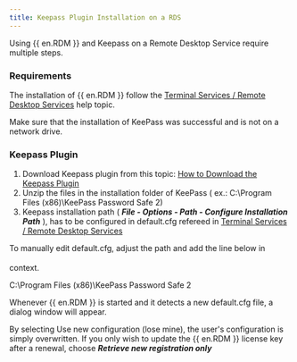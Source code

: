 ```yaml
---
title: Keepass Plugin Installation on a RDS
---
```

Using {{ en.RDM }} and Keepass on a Remote Desktop Service require multiple steps. 

### Requirements

The installation of {{ en.RDM }} follow the [Terminal Services / Remote Desktop Services](https://helprdm.devolutions.net/installation_terminalservices.htm) help topic.  

Make sure that the installation of KeePass was successful and is not on a network drive.

### Keepass Plugin

1. Download Keepass plugin from this topic: [How to Download the Keepass Plugin](/kb/remote-desktop-manager/how-to-articles/download-keepass-plugin/)
1. Unzip the files in the installation folder of KeePass ( ex.: C:\Program Files (x86)\KeePass Password Safe 2)
1. Keepass installation path ( ***File - Options - Path - Configure Installation Path*** ), has to be configured in default.cfg refereed in [Terminal Services / Remote Desktop Services](https://helprdm.devolutions.net/installation_terminalservices.htm)  

To manually edit default.cfg, adjust the path and add the line below in <Option> </Option> context.  

<KeePassInstallationPath>C:\Program Files (x86)\KeePass Password Safe 2</KeePassInstallationPath>  

Whenever {{ en.RDM }} is started and it detects a new default.cfg file, a dialog window will appear.  

By selecting Use new configuration (lose mine), the user's configuration is simply overwritten. If you only wish to update the {{ en.RDM }} license key after a renewal, choose ***Retrieve new registration only***
